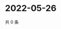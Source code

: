# 2022-05-26

共 0 条

<!-- BEGIN WEIBO -->
<!-- 最后更新时间 Thu May 26 2022 16:08:08 GMT+0800 (China Standard Time) -->

<!-- END WEIBO -->
